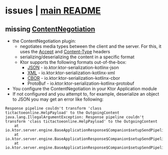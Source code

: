 # issues | [main README](../../README.md)

## missing [ContentNegotiation](https://ktor.io/docs/serialization.html)
* the ContentNegotiation plugin:
  * negotiates media types between the client and the server. For this, it uses the [Accept](https://developer.mozilla.org/en-US/docs/Web/HTTP/Headers/Accept) and [Content-Type](https://developer.mozilla.org/en-US/docs/Web/HTTP/Headers/Content-Type) headers
  * serializing/deserializing the content in a specific format
  * Ktor supports the following formats out-of-the-box:
    * [JSON](https://developer.mozilla.org/en-US/docs/Learn/JavaScript/Objects/JSON) - io.ktor:ktor-serialization-kotlinx-json
    * [XML](https://developer.mozilla.org/en-US/docs/Web/XML/XML_introduction) - io.ktor:ktor-serialization-kotlinx-xml
    * [CBOR](https://cbor.io/) - io.ktor:ktor-serialization-kotlinx-cbor
    * ProtoBuf - io.ktor:ktor-serialization-kotlinx-protobuf
* You configure the ContentNegotiation in your Ktor Application module
* If not configured and you attempt to, for example, deserialize an object to JSON you may get an error like
following:
```
Response pipeline couldn't transform 'class tictactoeonline.HelpPayload' to the OutgoingContent
java.lang.IllegalArgumentException: Response pipeline couldn't transform 'class tictactoeonline.HelpPayload' to the OutgoingContent
	at io.ktor.server.engine.BaseApplicationResponse$Companion$setupSendPipeline$1.invokeSuspend(BaseApplicationResponse.kt:311)
	at io.ktor.server.engine.BaseApplicationResponse$Companion$setupSendPipeline$1.invoke(BaseApplicationResponse.kt)
	at io.ktor.server.engine.BaseApplicationResponse$Companion$setupSendPipeline$1.invoke(BaseApplicationResponse.kt)

```
